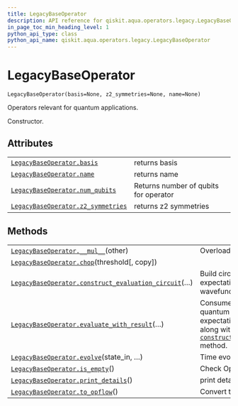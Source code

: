 ```yaml
---
title: LegacyBaseOperator
description: API reference for qiskit.aqua.operators.legacy.LegacyBaseOperator
in_page_toc_min_heading_level: 1
python_api_type: class
python_api_name: qiskit.aqua.operators.legacy.LegacyBaseOperator
---
```


# LegacyBaseOperator

<span id="qiskit.aqua.operators.legacy.LegacyBaseOperator" />

`LegacyBaseOperator(basis=None, z2_symmetries=None, name=None)`

Operators relevant for quantum applications.

Constructor.

## Attributes

|                                                                                                                                                                     |                                       |
| ------------------------------------------------------------------------------------------------------------------------------------------------------------------- | ------------------------------------- |
| [`LegacyBaseOperator.basis`](qiskit.aqua.operators.legacy.LegacyBaseOperator.basis "qiskit.aqua.operators.legacy.LegacyBaseOperator.basis")                         | returns basis                         |
| [`LegacyBaseOperator.name`](qiskit.aqua.operators.legacy.LegacyBaseOperator.name "qiskit.aqua.operators.legacy.LegacyBaseOperator.name")                            | returns name                          |
| [`LegacyBaseOperator.num_qubits`](qiskit.aqua.operators.legacy.LegacyBaseOperator.num_qubits "qiskit.aqua.operators.legacy.LegacyBaseOperator.num_qubits")          | Returns number of qubits for operator |
| [`LegacyBaseOperator.z2_symmetries`](qiskit.aqua.operators.legacy.LegacyBaseOperator.z2_symmetries "qiskit.aqua.operators.legacy.LegacyBaseOperator.z2_symmetries") | returns z2 symmetries                 |

## Methods

|                                                                                                                                                                                                                     |                                                                                                                                                                                                                                                                                                                 |
| ------------------------------------------------------------------------------------------------------------------------------------------------------------------------------------------------------------------- | --------------------------------------------------------------------------------------------------------------------------------------------------------------------------------------------------------------------------------------------------------------------------------------------------------------- |
| [`LegacyBaseOperator.__mul__`](qiskit.aqua.operators.legacy.LegacyBaseOperator.__mul__ "qiskit.aqua.operators.legacy.LegacyBaseOperator.__mul__")(other)                                                            | Overload \*                                                                                                                                                                                                                                                                                                     |
| [`LegacyBaseOperator.chop`](qiskit.aqua.operators.legacy.LegacyBaseOperator.chop "qiskit.aqua.operators.legacy.LegacyBaseOperator.chop")(threshold\[, copy])                                                        |                                                                                                                                                                                                                                                                                                                 |
| [`LegacyBaseOperator.construct_evaluation_circuit`](qiskit.aqua.operators.legacy.LegacyBaseOperator.construct_evaluation_circuit "qiskit.aqua.operators.legacy.LegacyBaseOperator.construct_evaluation_circuit")(…) | Build circuits to compute the expectation w\.r.t the wavefunction.                                                                                                                                                                                                                                              |
| [`LegacyBaseOperator.evaluate_with_result`](qiskit.aqua.operators.legacy.LegacyBaseOperator.evaluate_with_result "qiskit.aqua.operators.legacy.LegacyBaseOperator.evaluate_with_result")(…)                         | Consume the result from the quantum computer to build the expectation, will be only used along with the [`construct_evaluation_circuit()`](qiskit.aqua.operators.legacy.LegacyBaseOperator.construct_evaluation_circuit "qiskit.aqua.operators.legacy.LegacyBaseOperator.construct_evaluation_circuit") method. |
| [`LegacyBaseOperator.evolve`](qiskit.aqua.operators.legacy.LegacyBaseOperator.evolve "qiskit.aqua.operators.legacy.LegacyBaseOperator.evolve")(state\_in, …)                                                        | Time evolution, exp^(-jt H).                                                                                                                                                                                                                                                                                    |
| [`LegacyBaseOperator.is_empty`](qiskit.aqua.operators.legacy.LegacyBaseOperator.is_empty "qiskit.aqua.operators.legacy.LegacyBaseOperator.is_empty")()                                                              | Check Operator is empty or not                                                                                                                                                                                                                                                                                  |
| [`LegacyBaseOperator.print_details`](qiskit.aqua.operators.legacy.LegacyBaseOperator.print_details "qiskit.aqua.operators.legacy.LegacyBaseOperator.print_details")()                                               | print details                                                                                                                                                                                                                                                                                                   |
| [`LegacyBaseOperator.to_opflow`](qiskit.aqua.operators.legacy.LegacyBaseOperator.to_opflow "qiskit.aqua.operators.legacy.LegacyBaseOperator.to_opflow")()                                                           | Convert to new Operator format.                                                                                                                                                                                                                                                                                 |

